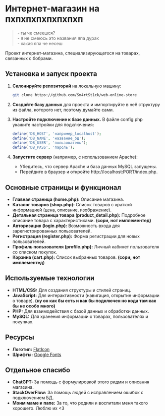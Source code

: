 # Интернет-магазин на пхпхпхпхпхпхпхп
> \- ты че смеешся?<br>
\- я не смеюсь это названия япа дурак<br>
\- какая япа че несеш

Проект интернет-магазина, специализирующегося на товарах, связанных с бобрами.


## Установка и запуск проекта

1. **Склонируйте репозиторий** на локальную машину:
    ```bash
   git clone https://github.com/Sm4rtSt1ck/web-online-store

2. **Создайте базу данных** для проекта и импортируйте в неё структуру из файла, которого нет, поэтому думайте сами.

3. **Настройте подключение к базе данных.** В файле config.php укажите настройки для подключения:
    ```php
    define('DB_HOST', 'например_localhost');
    define('DB_NAME', 'название_бд');
    define('DB_USER', 'пользователь');
    define('DB_PASS', 'пароль');

4. **Запустите сервер** (например, с использованием Apache):
    - Убедитесь, что сервер Apache и база данных MySQL запущены.
    - Перейдите в браузер и откройте http://localhost:PORT/index.php.


## Основные страницы и функционал
- **Главная страница (home.php):** Описание магазина.
- **Каталог товаров (shop.php):** Список товаров с краткой информацией (цена, описание, изображение).
- **Детальная страница товара (product_detail.php):** Подробное описание товара с характеристиками. **(сори, нот имплементед)**
- **Авторизация (login.php):** Возможность входа для зарегистрированных пользователей.
- **Регистрация (register.php):** Форма регистрации для новых пользователей.
- **Профиль пользователя (profile.php):** Личный кабинет пользователя со списком покупок.
- **Корзина (cart.php):** Список выбранных товаров. **(сори, нот имплементед)**

## Используемые технологии
- **HTML/CSS:** Для создания структуры и стилей страниц.
- **JavaScript:** Для интерактивности (навигация, открытие информации о товаре). **(ну он как бы есть и как бы подключен но кода там как бы не особо много)**
- **PHP:** Для взаимодействия с базой данных и обработки данных.
- **MySQL:** Для хранения информации о товарах, пользователях и покупках.

## Ресурсы
- **Логотип:** [FlatIcon](https://www.flaticon.com/free-icon/beaver_2611873)
- **Шрифты:** [Google Fonts](https://fonts.google.com)

## Отдельное спасибо
- **ChatGPT:** За помощь с формулировкой этого ридми и описания магазина.
- **StackOverFlow:** За помощь людей с исправлением ошибок с подключением БД.
- **Моим маме и папе:** За то, что родили и воспитали меня такого хорошего. Люблю их <3
